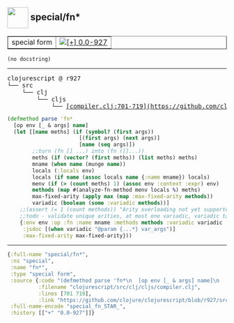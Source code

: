 ## <img width="48px" valign="middle" src="http://i.imgur.com/Hi20huC.png"> special/fn\*

 <table border="1">
<tr>
<td>special form</td>
<td><a href="https://github.com/cljsinfo/api-refs/tree/0.0-927"><img valign="middle" alt="[+] 0.0-927" src="https://img.shields.io/badge/+-0.0--927-lightgrey.svg"></a> </td>
</tr>
</table>

 <samp>
</samp>

```
(no docstring)
```

---

 <pre>
clojurescript @ r927
└── src
    └── clj
        └── cljs
            └── <ins>[compiler.clj:701-719](https://github.com/clojure/clojurescript/blob/r927/src/clj/cljs/compiler.clj#L701-L719)</ins>
</pre>

```clj
(defmethod parse 'fn*
  [op env [_ & args] name]
  (let [[name meths] (if (symbol? (first args))
                       [(first args) (next args)]
                       [name (seq args)])
        ;;turn (fn [] ...) into (fn ([]...))
        meths (if (vector? (first meths)) (list meths) meths)
        mname (when name (munge name))
        locals (:locals env)
        locals (if name (assoc locals name {:name mname}) locals)
        menv (if (> (count meths) 1) (assoc env :context :expr) env)
        methods (map #(analyze-fn-method menv locals %) meths)
        max-fixed-arity (apply max (map :max-fixed-arity methods))
        variadic (boolean (some :variadic methods))]
    ;;(assert (= 1 (count methods)) "Arity overloading not yet supported")
    ;;todo - validate unique arities, at most one variadic, variadic takes max required args
    {:env env :op :fn :name mname :methods methods :variadic variadic :recur-frames *recur-frames*
     :jsdoc [(when variadic "@param {...*} var_args")]
     :max-fixed-arity max-fixed-arity}))
```


---

```clj
{:full-name "special/fn*",
 :ns "special",
 :name "fn*",
 :type "special form",
 :source {:code "(defmethod parse 'fn*\n  [op env [_ & args] name]\n  (let [[name meths] (if (symbol? (first args))\n                       [(first args) (next args)]\n                       [name (seq args)])\n        ;;turn (fn [] ...) into (fn ([]...))\n        meths (if (vector? (first meths)) (list meths) meths)\n        mname (when name (munge name))\n        locals (:locals env)\n        locals (if name (assoc locals name {:name mname}) locals)\n        menv (if (> (count meths) 1) (assoc env :context :expr) env)\n        methods (map #(analyze-fn-method menv locals %) meths)\n        max-fixed-arity (apply max (map :max-fixed-arity methods))\n        variadic (boolean (some :variadic methods))]\n    ;;(assert (= 1 (count methods)) \"Arity overloading not yet supported\")\n    ;;todo - validate unique arities, at most one variadic, variadic takes max required args\n    {:env env :op :fn :name mname :methods methods :variadic variadic :recur-frames *recur-frames*\n     :jsdoc [(when variadic \"@param {...*} var_args\")]\n     :max-fixed-arity max-fixed-arity}))",
          :filename "clojurescript/src/clj/cljs/compiler.clj",
          :lines [701 719],
          :link "https://github.com/clojure/clojurescript/blob/r927/src/clj/cljs/compiler.clj#L701-L719"},
 :full-name-encode "special_fn_STAR_",
 :history [["+" "0.0-927"]]}

```
